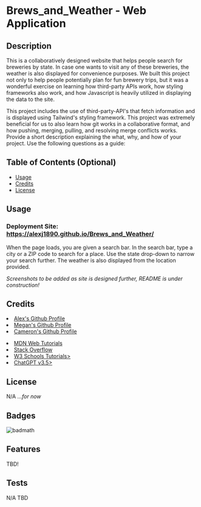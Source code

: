 # Brews_and_Weather - Web Application

## Description

This is a collaboratively designed website that helps people search for breweries by state. In case one wants to visit any of these breweries, the weather is also displayed for convenience purposes. We built this project not only to help people potentially plan for fun brewery trips, but it was a wonderful exercise on learning how third-party APIs work, how styling frameworks also work, and how Javascript is heavily utilized in displaying the data to the site.

This project includes the use of third-party-API's that fetch information and is displayed using Tailwind's styling framework. This project was extremely beneficial for us to also learn how git works in a collaborative format, and how pushing, merging, pulling, and resolving merge conflicts works. 
Provide a short description explaining the what, why, and how of your project. Use the following questions as a guide:

## Table of Contents (Optional)

- [Usage](#usage)
- [Credits](#credits)
- [License](#license)

## Usage

### Deployment Site: https://alexj1890.github.io/Brews_and_Weather/

When the page loads, you are given a search bar. In the search bar, type a city or a ZIP code to search for a place. Use the state drop-down to narrow your search further. The weather is also displayed from the location provided.

*Screenshots to be added as site is designed further, README is under construction!*

## Credits

<li><a href="https://github.com/AlexJ1890">Alex's Github Profile </a></li>
<li><a href="https://github.com/schneidsmc">Megan's Github Profile </a></li>
<li><a href="https://github.com/Camorama3">Cameron's Github Profile </a></li>
<p></p>
<li><a href="https://developer.mozilla.org/en-US/">MDN Web Tutorials</a></li>
<li><a href="https://stackoverflow.com/">Stack Overflow</a></li>
<li><a href="https://www.w3schools.com/">W3 Schools Tutorials></a></li>
<li><a href="https://chat.openai.com/">ChatGPT v3.5></a></li>

## License

N/A ...*for now*

## Badges

![badmath](https://img.shields.io/github/languages/top/lernantino/badmath)

## Features

TBD!

## Tests

N/A TBD
